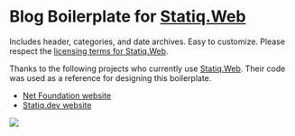 # Blog Boilerplate for [Statiq.Web](https://github.com/statiqdev/Statiq.Web)
Includes header, categories, and date archives. Easy to customize. Please respect the [licensing terms for Statiq.Web](https://github.com/statiqdev/Statiq.Web/blob/master/LICENSE-FAQ.md).

Thanks to the following projects who currently use [Statiq.Web](https://statiq.dev/web/). Their code was used as a reference for designing this boilerplate.
- [Net Foundation website](https://github.com/dotnet-foundation/website)
- [Statiq.dev website](https://github.com/statiqdev/statiqdev.github.io)

![](https://wellsb.com/csharp/wp-content/uploads/sites/2/2020/05/statiq-blog-boilerplate-min.png)
